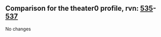 ## Comparison for the theater0 profile, rvn: [535](https://github.com/PRO100KatYT/FortniteProfileRevisions/tree/main/profiles/theater0/535%20theater0.json)-[537](https://github.com/PRO100KatYT/FortniteProfileRevisions/tree/main/profiles/theater0/537%20theater0.json)

No changes
